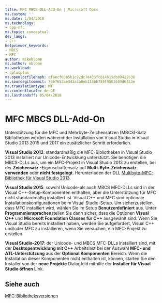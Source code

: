 ```yaml
---
title: MFC MBCS DLL-Add-On | Microsoft Docs
ms.custom: ''
ms.date: 1/04/2018
ms.technology:
- cpp-mfc
ms.topic: conceptual
dev_langs:
- C++
helpviewer_keywords:
- MBCS
- MFC
author: mikeblome
ms.author: mblome
ms.workload:
- cplusplus
ms.openlocfilehash: df6ecf03a5b1c92dc7e435fc014615db09422638
ms.sourcegitcommit: 76b7653ae443a2b8eb1186b789f8503609d6453e
ms.translationtype: MT
ms.contentlocale: de-DE
ms.lasthandoff: 05/04/2018
---
```

# <a name="mfc-mbcs-dll-add-on"></a>MFC MBCS DLL-Add-On

Unterstützung für die MFC und Mehrbyte-Zeichensätzen (MBCS)-Satz Bibliotheken werden während der Installation von Visual Studio in Visual Studio 2013 2015 und 2017 ein zusätzlicher Schritt erforderlich.

**Visual Studio 2013**: standardmäßig die MFC-Bibliotheken in Visual Studio 2013 installiert nur Unicode-Entwicklung unterstützt. Sie benötigen die MBCS-DLLs aus, um ein MFC-Projekt in Visual Studio 2013 zu erstellen, bei der **Zeichensatz** -Eigenschaftensatz auf **Multi-Byte-Zeichensatz verwenden** oder **nicht festgelegt**. Herunterladen der DLL [Multibyte-MFC-Bibliothek für Visual Studio 2013](https://www.microsoft.com/en-us/download/details.aspx?id=40770).

**Visual Studio 2015**: sowohl Unicode-als auch MBCS MFC-DLLs sind in der Visual C++-Setup-Komponenten enthalten, aber die Unterstützung für MFC nicht standardmäßig installiert ist. Visual C++ und MFC sind optionale Installationskonfigurationen beim Visual Studio-Setup. Um sicherzustellen, dass MFC installiert wird, wählen Sie im Setup **Benutzerdefiniert** aus. Unter **Programmiersprachen**stellen Sie dann sicher, dass die Optionen **Visual C++** und **Microsoft Foundation Classes für C++** ausgewählt sind. Wenn Sie Visual Studio bereits installiert haben, werden Sie aufgefordert, Visual C++ und/oder MFC zu installieren, wenn Sie versuchen, ein MFC-Projekt zu erstellen.

**Visual Studio-2017**: der Unicode- und MBCS MFC-DLLs installiert sind, mit der **Desktopentwicklung mit C++** Arbeitslast bei der Auswahl **MFC- und ATL-Unterstützung** aus der **Optional Komponenten** Bereich. Wenn die Installation dieser Komponenten nicht enthalten ist, können, starten Sie den Installer von der **neue Projekte** Dialogfeld mithilfe der **Installer für Visual Studio öffnen** Link.

## <a name="see-also"></a>Siehe auch

[MFC-Bibliotheksversionen](../mfc/mfc-library-versions.md)

